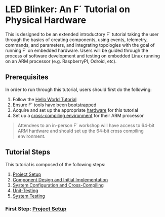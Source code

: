 # LED Blinker: An F´ Tutorial on Physical Hardware

This is designed to be an extended introductory F´ tutorial taking the user through the basics of creating components,
using events, telemetry, commands, and parameters, and integrating topologies with the goal of running F´ on embedded
hardware. Users will be guided through the process of software development and testing on embedded Linux running on an
ARM processor (e.g. RaspberryPI, Odroid, etc).

## Prerequisites

In order to run through this tutorial, users should first do the following:

1. Follow the [Hello World Tutorial](https://nasa.github.io/fprime/Tutorials/HelloWorld/Tutorial.html)
2. Ensure F´ tools have been [bootstrapped](https://nasa.github.io/fprime/Tutorials/HelloWorld/NewProject.html#bootstrapping-f)
3. Acquire and set up the appropriate [hardware](docs/hardware.md) for this tutorial
4. Set up a [cross-compiling environment](docs/prerequisites.md) for their ARM processor

> Attendees to an in-person F´ workshop will have access to 64-bit ARM hardware and should set up the 64-bit cross compiling environment. 

## Tutorial Steps

This tutorial is composed of the following steps:

1. [Project Setup](docs/project-setup.md)
2. [Component Design and Initial Implementation](docs/component-implementation-1.md)
2. [System Configuration and Cross-Compiling](./waaaaaaaa.md)
3. [Unit-Testing](docs/unit-testing.md)
4. [System Testing](./waaaaaaaa.md)

### First Step: [Project Setup](./docs/project-setup.md)